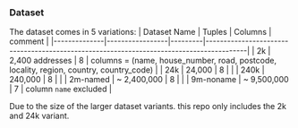 
### Dataset

The dataset comes in 5 variations:
| Dataset Name | Tuples          | Columns | comment                                                                                 |
|--------------|-----------------|---------|-----------------------------------------------------------------------------------------|
|  2k          | 2,400 addresses | 8       | columns = (name, house_number, road, postcode, locality, region, country, country_code) |
| 24k          | 24,000          | 8       |                                                                                         |
| 240k         | 240,000         | 8       |                                                                                         |
| 2m-named     | ~ 2,400,000     | 8       |                                                                                         |
| 9m-noname    | ~ 9,500,000     | 7       | column `name` excluded                                                                  |

Due to the size of the larger dataset variants. this repo only includes the 2k and 24k variant.
